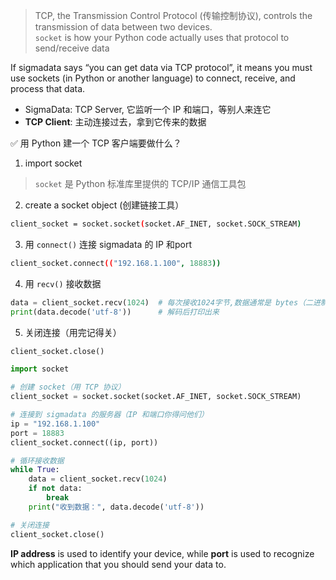 > TCP, the Transmission Control Protocol (传输控制协议), controls the transmission of data between two devices. \
> `socket` is how your Python code actually uses that protocol to send/receive data

If sigmadata says “you can get data via TCP protocol”,
it means you must use sockets (in Python or another language) to connect, receive, and process that data.

- SigmaData: TCP Server, 它监听一个 IP 和端口，等别人来连它
- **TCP Client**: 主动连接过去，拿到它传来的数据

✅ 用 Python 建一个 TCP 客户端要做什么？
1. import socket
> `socket` 是 Python 标准库里提供的 TCP/IP 通信工具包
2. create a socket object (创建链接工具）
```bash
client_socket = socket.socket(socket.AF_INET, socket.SOCK_STREAM)
```
3. 用 `connect()` 连接 sigmadata 的 IP 和port
```bash
client_socket.connect(("192.168.1.100", 18883))
```
4. 用 `recv()` 接收数据
```python
data = client_socket.recv(1024)  # 每次接收1024字节,数据通常是 bytes（二进制）格式,所以需要decode
print(data.decode('utf-8'))      # 解码后打印出来
```
5. 关闭连接（用完记得关）
```python
client_socket.close()
```

```python
import socket

# 创建 socket（用 TCP 协议）
client_socket = socket.socket(socket.AF_INET, socket.SOCK_STREAM)

# 连接到 sigmadata 的服务器（IP 和端口你得问他们）
ip = "192.168.1.100"
port = 18883
client_socket.connect((ip, port))

# 循环接收数据
while True:
    data = client_socket.recv(1024)
    if not data:
        break
    print("收到数据：", data.decode('utf-8'))

# 关闭连接
client_socket.close()
```

**IP address** is used to identify your device, while **port** is used to recognize which application that you should send your data to.
